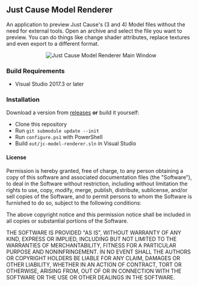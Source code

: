 ## Just Cause Model Renderer
An application to preview Just Cause's (3 and 4) Model files without the need for external tools. Open an archive and select the file you want to preview. You can do things like change shader attributes, replace textures and even export to a different format.

<p align="center"><img src="https://kirkh.am/jc-model-renderer/window.png" alt="Just Cause Model Renderer Main Window" title="Main Window"></p>

### Build Requirements
 - Visual Studio 2017.3 or later
 
### Installation
Download a version from [releases](https://github.com/aaronkirkham/jc-model-renderer/releases) __or__ build it yourself:
 - Clone this repository
 - Run `git submodule update --init`
 - Run `configure.ps1` with PowerShell
 - Build `out/jc-model-renderer.sln` in Visual Studio

#### License
Permission is hereby granted, free of charge, to any person obtaining a copy
of this software and associated documentation files (the "Software"), to deal
in the Software without restriction, including without limitation the rights
to use, copy, modify, merge, publish, distribute, sublicense, and/or sell
copies of the Software, and to permit persons to whom the Software is
furnished to do so, subject to the following conditions:

The above copyright notice and this permission notice shall be included in all
copies or substantial portions of the Software.

THE SOFTWARE IS PROVIDED "AS IS", WITHOUT WARRANTY OF ANY KIND, EXPRESS OR
IMPLIED, INCLUDING BUT NOT LIMITED TO THE WARRANTIES OF MERCHANTABILITY,
FITNESS FOR A PARTICULAR PURPOSE AND NONINFRINGEMENT. IN NO EVENT SHALL THE
AUTHORS OR COPYRIGHT HOLDERS BE LIABLE FOR ANY CLAIM, DAMAGES OR OTHER
LIABILITY, WHETHER IN AN ACTION OF CONTRACT, TORT OR OTHERWISE, ARISING FROM,
OUT OF OR IN CONNECTION WITH THE SOFTWARE OR THE USE OR OTHER DEALINGS IN THE
SOFTWARE.
